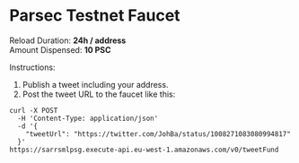 # Parsec Testnet Faucet

Reload Duration: **24h / address**  
Amount Dispensed: **10 PSC**  

Instructions:

1. Publish a tweet including your address.
2. Post the tweet URL to the faucet like this:

```
curl -X POST
  -H 'Content-Type: application/json' 
  -d '{
    "tweetUrl": "https://twitter.com/JohBa/status/1008271083080994817"
  }'
https://sarrsmlpsg.execute-api.eu-west-1.amazonaws.com/v0/tweetFund
```